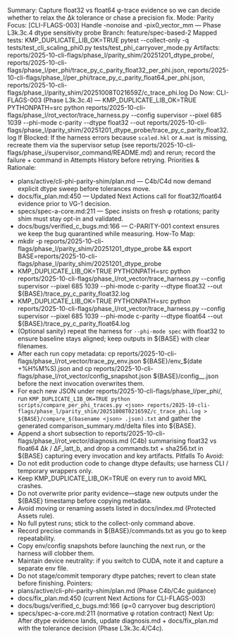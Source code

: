 Summary: Capture float32 vs float64 φ-trace evidence so we can decide whether to relax the Δk tolerance or chase a precision fix.
Mode: Parity
Focus: [CLI-FLAGS-003] Handle -nonoise and -pix0_vector_mm — Phase L3k.3c.4 dtype sensitivity probe
Branch: feature/spec-based-2
Mapped tests: KMP_DUPLICATE_LIB_OK=TRUE pytest --collect-only -q tests/test_cli_scaling_phi0.py tests/test_phi_carryover_mode.py
Artifacts: reports/2025-10-cli-flags/phase_l/parity_shim/20251201_dtype_probe/, reports/2025-10-cli-flags/phase_l/per_phi/trace_py_c_parity_float32_per_phi.json, reports/2025-10-cli-flags/phase_l/per_phi/trace_py_c_parity_float64_per_phi.json, reports/2025-10-cli-flags/phase_l/parity_shim/20251008T021659Z/c_trace_phi.log
Do Now: CLI-FLAGS-003 (Phase L3k.3c.4) — KMP_DUPLICATE_LIB_OK=TRUE PYTHONPATH=src python reports/2025-10-cli-flags/phase_l/rot_vector/trace_harness.py --config supervisor --pixel 685 1039 --phi-mode c-parity --dtype float32 --out reports/2025-10-cli-flags/phase_l/parity_shim/20251201_dtype_probe/trace_py_c_parity_float32.log
If Blocked: If the harness errors because `scaled.hkl` or `A.mat` is missing, recreate them via the supervisor setup (see reports/2025-10-cli-flags/phase_i/supervisor_command/README.md) and rerun; record the failure + command in Attempts History before retrying.
Priorities & Rationale:
- plans/active/cli-phi-parity-shim/plan.md — C4b/C4d now demand explicit dtype sweep before tolerances move.
- docs/fix_plan.md:450 — Updated Next Actions call for float32/float64 evidence prior to VG-1 decision.
- specs/spec-a-core.md:211 — Spec insists on fresh φ rotations; parity shim must stay opt-in and validated.
- docs/bugs/verified_c_bugs.md:166 — C-PARITY-001 context ensures we keep the bug quarantined while measuring.
How-To Map:
- mkdir -p reports/2025-10-cli-flags/phase_l/parity_shim/20251201_dtype_probe && export BASE=reports/2025-10-cli-flags/phase_l/parity_shim/20251201_dtype_probe
- KMP_DUPLICATE_LIB_OK=TRUE PYTHONPATH=src python reports/2025-10-cli-flags/phase_l/rot_vector/trace_harness.py --config supervisor --pixel 685 1039 --phi-mode c-parity --dtype float32 --out ${BASE}/trace_py_c_parity_float32.log
- KMP_DUPLICATE_LIB_OK=TRUE PYTHONPATH=src python reports/2025-10-cli-flags/phase_l/rot_vector/trace_harness.py --config supervisor --pixel 685 1039 --phi-mode c-parity --dtype float64 --out ${BASE}/trace_py_c_parity_float64.log
- (Optional sanity) repeat the harness for `--phi-mode spec` with float32 to ensure baseline stays aligned; keep outputs in ${BASE} with clear filenames.
- After each run copy metadata: cp reports/2025-10-cli-flags/phase_l/rot_vector/trace_py_env.json ${BASE}/env_$(date +%H%M%S)_<dtype>_<mode>.json and cp reports/2025-10-cli-flags/phase_l/rot_vector/config_snapshot.json ${BASE}/config_<dtype>_<mode>.json before the next invocation overwrites them.
- For each new JSON under reports/2025-10-cli-flags/phase_l/per_phi/, run `KMP_DUPLICATE_LIB_OK=TRUE python scripts/compare_per_phi_traces.py <json> reports/2025-10-cli-flags/phase_l/parity_shim/20251008T021659Z/c_trace_phi.log > ${BASE}/compare_$(basename <json> .json).txt` and gather the generated comparison_summary.md/delta files into ${BASE}.
- Append a short subsection to reports/2025-10-cli-flags/phase_l/rot_vector/diagnosis.md (C4b) summarising float32 vs float64 Δk / ΔF_latt_b, and drop a commands.txt + sha256.txt in ${BASE} capturing every invocation and key artifacts.
Pitfalls To Avoid:
- Do not edit production code to change dtype defaults; use harness CLI / temporary wrappers only.
- Keep KMP_DUPLICATE_LIB_OK=TRUE on every run to avoid MKL crashes.
- Do not overwrite prior parity evidence—stage new outputs under the ${BASE} timestamp before copying metadata.
- Avoid moving or renaming assets listed in docs/index.md (Protected Assets rule).
- No full pytest runs; stick to the collect-only command above.
- Record precise commands in ${BASE}/commands.txt as you go to keep repeatability.
- Copy env/config snapshots before launching the next run, or the harness will clobber them.
- Maintain device neutrality: if you switch to CUDA, note it and capture a separate env file.
- Do not stage/commit temporary dtype patches; revert to clean state before finishing.
Pointers:
- plans/active/cli-phi-parity-shim/plan.md (Phase C4b/C4c guidance)
- docs/fix_plan.md:450 (current Next Actions for CLI-FLAGS-003)
- docs/bugs/verified_c_bugs.md:166 (φ=0 carryover bug description)
- specs/spec-a-core.md:211 (normative φ rotation contract)
Next Up: After dtype evidence lands, update diagnosis.md + docs/fix_plan.md with the tolerance decision (Phase L3k.3c.4/C4c).
